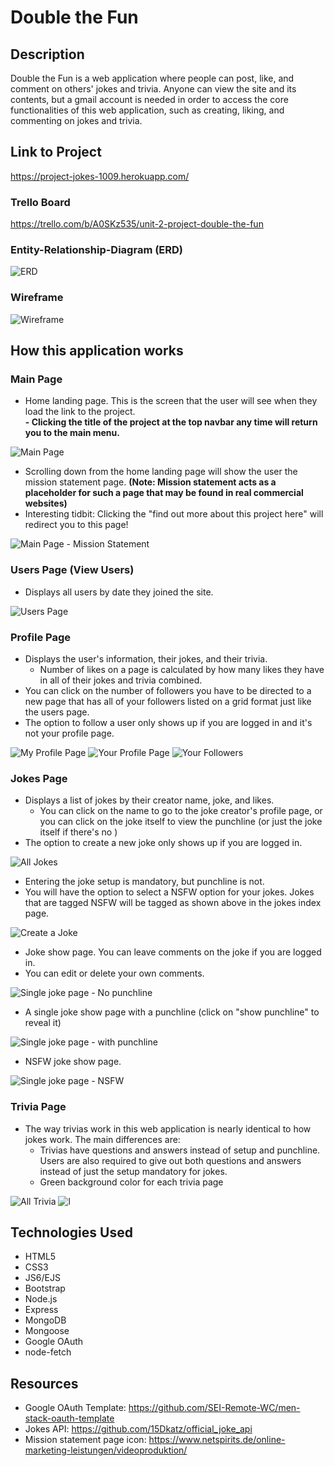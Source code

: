 # Double the Fun
## Description
Double the Fun is a web application where people can post, like, and comment on others' jokes and trivia. Anyone can view the site and its contents, but a gmail account is needed in order to access the core functionalities of this web application, such as creating, liking, and commenting on jokes and trivia.

## Link to Project
https://project-jokes-1009.herokuapp.com/

### Trello Board
https://trello.com/b/A0SKz535/unit-2-project-double-the-fun

### Entity-Relationship-Diagram (ERD)
![ERD](https://trello.com/1/cards/610217628c44367310e71069/attachments/610217628c44367310e7106d/previews/610217628c44367310e7107b/download)

### Wireframe
![Wireframe](https://trello.com/1/cards/60f9dff3455d4c8d9031d862/attachments/60f9e056e75337124a3dd564/previews/60f9e056e75337124a3dd56c/download)

## How this application works
### Main Page
- Home landing page. This is the screen that the user will see when they load the link to the project.  
**- Clicking the title of the project at the top navbar any time will return you to the main menu.**
  
![Main Page](https://i.imgur.com/JU1Ap7Q.png)  
  

- Scrolling down from the home landing page will show the user the mission statement page. **(Note: Mission statement acts as a placeholder for such a page that may be found in real commercial websites)**
- Interesting tidbit: Clicking the "find out more about this project here" will redirect you to this page!
  
![Main Page - Mission Statement](https://i.imgur.com/0yyL70d.png)

### Users Page (View Users)
- Displays all users by date they joined the site.  
  
![Users Page](https://i.imgur.com/b52Dva1.png)

### Profile Page
- Displays the user's information, their jokes, and their trivia.
  - Number of likes on a page is calculated by how many likes they have in all of their jokes and trivia combined.
- You can click on the number of followers you have to be directed to a new page that has all of your followers listed on a grid format just like the users page.
- The option to follow a user only shows up if you are logged in and it's not your profile page.
  
![My Profile Page](https://i.imgur.com/W5DoAaO.png)
![Your Profile Page](https://i.imgur.com/v7J69BV.png)
![Your Followers](https://i.imgur.com/fTT7WFt.png)

### Jokes Page
- Displays a list of jokes by their creator name, joke, and likes.
  - You can click on the name to go to the joke creator's profile page, or you can click on the joke itself to view the punchline (or just the joke itself if there's no )
- The option to create a new joke only shows up if you are logged in.  
  
![All Jokes](https://i.imgur.com/9KJOpMv.png)
  

- Entering the joke setup is mandatory, but punchline is not.  
- You will have the option to select a NSFW option for your jokes. Jokes that are tagged NSFW will be tagged as shown above in the jokes index page.  
  
![Create a Joke](https://i.imgur.com/ahgBq8d.png)
  

- Joke show page. You can leave comments on the joke if you are logged in.
- You can edit or delete your own comments.
  

![Single joke page - No punchline](https://i.imgur.com/jj8JFxO.png)
  
  
- A single joke show page with a punchline (click on "show punchline" to reveal it)
  
![Single joke page - with punchline](https://i.imgur.com/o3LpxXR.png)


- NSFW joke show page.
  
![Single joke page - NSFW](https://i.imgur.com/JZgNyBW.png)  

### Trivia Page
- The way trivias work in this web application is nearly identical to how jokes work. The main differences are:
  - Trivias have questions and answers instead of setup and punchline. Users are also required to give out both questions and answers instead of just the setup mandatory for jokes.
  - Green background color for each trivia page  
  
![All Trivia](https://i.imgur.com/1gfm7zA.png)
![l](https://i.imgur.com/h3rDDp6.png)

## Technologies Used
- HTML5
- CSS3
- JS6/EJS
- Bootstrap
- Node.js
- Express
- MongoDB
- Mongoose
- Google OAuth
- node-fetch

## Resources
- Google OAuth Template: https://github.com/SEI-Remote-WC/men-stack-oauth-template  
- Jokes API: https://github.com/15Dkatz/official_joke_api  
- Mission statement page icon: https://www.netspirits.de/online-marketing-leistungen/videoproduktion/